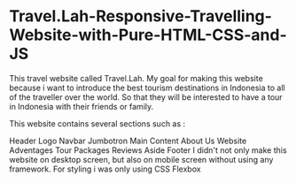 # Travel.Lah-Responsive-Travelling-Website-with-Pure-HTML-CSS-and-JS

This travel website called Travel.Lah. My goal for making this website because i want to introduce the best tourism destinations in Indonesia to all of the traveller over the world. So that they will be interested to have a tour in Indonesia with their friends or family.

This website contains several sections such as :

Header
Logo
Navbar
Jumbotron
Main Content
About Us
Website Adventages
Tour Packages
Reviews
Aside
Footer
I didn't not only make this website on desktop screen, but also on mobile screen without using any framework. For styling i was only using CSS Flexbox
